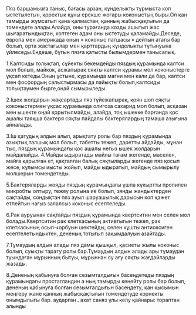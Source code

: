 Пяз баршамызға таныс, бағасы арзан, кұнделыкты тұрмыста коп ыстетылетын, қоректык құны ерекше жоғары коконыстың быры.Ол қан тамырды жұмсатып қана қалмастан, қанның жабысқақтығын да томендете алады.Алайда, оны турағанда козды ашытып жас шығаратындықтан, коптеген адам оны ыстетуды қаламайды.Деседе, европа мен америкада оның « коконыс патшасы » дейтын атағы бар болып, орта жастағылар мен қарттардың кұнделыкты тұтынуына ұйлеседы.Ендеше, бұгын пязға қатысты былымдермен танысалық.

 1.Калтсиды толықтап, сұйекты бекемдейды
  пяздың құрамында калтси мол болып, майкок, асжапырақ сяқты калтси құрамы мол коконыстерге ұқсап кетеды.Оның ұстыне, құрамында магни мен кали да бар, калтси мен фосфордың салыстырмасы да лайықты болып,калтсиды толықтаумен бырге,оңай сымырыледы.

2.Ішек жолдарын жақсартады
    пяз тұйежапырақ, қоян шоп сяқты коконыстермен ұқсас құрамында олигоза сахарид мол болып, асқазан мен ышекте оңай қорытылмайды, алайда, тоқ ышекке барғанда қос ашалы таяқша бактеря сяқты пайдалы бактерялардың тамаша азығына айналады.

3.Іш қатудың алдын алып, арықтату ролы бар
пяздың құрамында азықтық талшық мол болып, табетты тежеп, даретты айдайды, мұнан тыс, пяздың құрамындағы қос ашалы негыз ышек жолдарын майдалайды.
4.Майды ыдыратады
майлы тағам жегенде, маселен, майға қарылған ет, қақталған балық сяқтыларды жегенде пяз қосып жесе, кұлымсы иысты жойып, майды ыдыратып, майдың сымырылу молшерын томендетеды.

5.Бактеряларды жояды
пяздың құрамындағы ұшпа кұкыртты пропилен микробты олтыру, тежеу ролына ие болып, зянды жандыктерден сақтайды, сондықтан пяз ауыл шаруашылық дарысын коп қажет етпейтын нағыз залалсыз коконыс есептеледы.

6.Рак ауруынан сақтайды
пяздың құрамында квертситин мен селен мол болады.Квертситин рак клеткасының активтыгын тежеп, рак клеткасының осып-ءорбуын шектейды, селен кұшты антиоксиген есептелетындыктен, дененың тотығып зақымдалуын азайтады.

7.Тұмаудың алдын алады
пяз дамы қышқыл, қасиеты жылы коконыс болып, суықты тарату ролы бар.Тұмаудың алдын алады ары тұмаудан туындаған мұрынның бытуы, мұрыннан су ағу сяқты жағдайларды жазады.

8.Дененың қабынуға болған сезымталдығын басеңдетеды
пяздың құрамындағы простагландин a ның тамырды кеңейту ролы бар болып, дененың қабынуға болған сезымталдығын басеңдету, қан қысымын меңгеру жане қанның жабысқақтығын томендетуде корнекты онымдылыгы бар.
               аударған ـ ахат саняз ұлы
                                   келу қайнары: тораптан  алынды